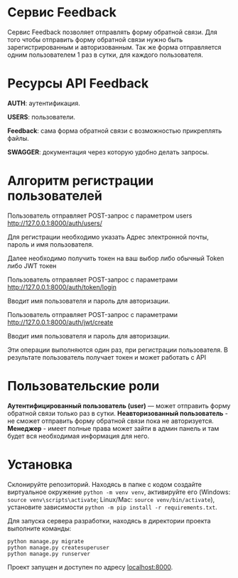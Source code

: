# Сервис Feedback
Сервис Feedback позволяет отправлять форму обратной связи.
Для того чтобы отправить форму обратной связи нужно быть зарегистрированным и авторизованным.
Так же форма отправляется одним пользователем 1 раз в сутки, для каждого пользователя.

# Ресурсы API Feedback
**AUTH**: аутентификация.

**USERS**: пользователи.

**Feedback**: сама форма обратной связи с возможностью прикреплять файлы.

**SWAGGER**: документация через которую удобно делать запросы.

# Алгоритм регистрации пользователей
Пользователь отправляет POST-запрос с параметром users http://127.0.0.1:8000/auth/users/

Для регистрации необходимо указать Адрес электронной почты, пароль и имя пользователя.

Далее необходимо получить токен на ваш выбор либо обычный Token либо JWT токен

Пользователь отправляет POST-запрос с параметрами http://127.0.0.1:8000/auth/token/login

Вводит имя пользователя и пароль для авторизации.

Пользователь отправляет POST-запрос с параметрами http://127.0.0.1:8000/auth/jwt/create 

Вводит имя пользователя и пароль для авторизации.

Эти операции выполняются один раз, при регистрации пользователя. В результате пользователь получает токен и может работать с API

# Пользовательские роли

**Аутентифицированный пользователь (user)** — может отправить форму обратной связи только раз в сутки.
**Неавторизованный пользователь** - не сможет отправить форму обратной связи пока не авторизуется.
**Менеджер** - имеет полные права может зайти в админ панель и там будет вся необходимая информация для него.

# Установка
Склонируйте репозиторий. Находясь в папке с кодом создайте виртуальное окружение `python -m venv venv`, активируйте его (Windows: `source venv\scripts\activate`; Linux/Mac: `source venv/bin/activate`), установите зависимости `python -m pip install -r requirements.txt`.

Для запуска сервера разработки,  находясь в директории проекта выполните команды:
```
python manage.py migrate
python manage.py createsuperuser
python manage.py runserver
```

Проект запущен и доступен по адресу [localhost:8000](http://localhost:8000/).